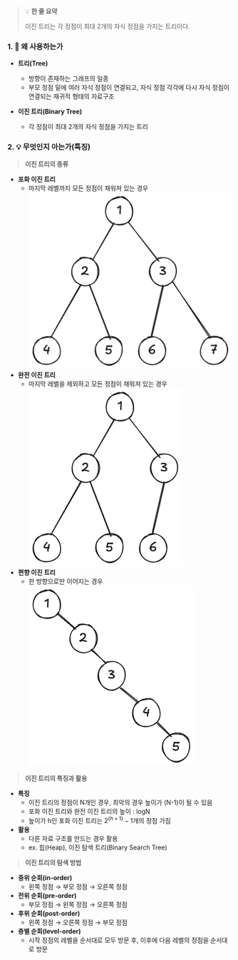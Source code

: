 > 💡 **한 줄 요약**
>
> 이진 트리는 각 정점이 최대 2개의 자식 정점을 가지는 트리이다.

### 1. 🤔 왜 사용하는가

- **트리(Tree)**

  - 방향이 존재하는 그래프의 일종
  - 부모 정점 밑에 여러 자식 정점이 연결되고, 자식 정점 각각에 다시 자식 정점이 연결되는 재귀적 형태의 자료구조

- **이진 트리(Binary Tree)**
  - 각 정점이 최대 2개의 자식 정점을 가지는 트리

### 2. 💡 무엇인지 아는가(특징)

> **이진 트리의 종류**

- **포화 이진 트리**
  - 마지막 레벨까지 모든 정점이 채워져 있는 경우
    ![포화 이진 트리](/ComputerScience/assets/Binary_Tree_1.png)
- **완전 이진 트리**
  - 마지막 레벨을 제외하고 모든 정점이 채워져 있는 경우
    ![완전 이진 트리](/ComputerScience/assets/Binary_Tree_2.png)
- **편향 이진 트리**
  - 한 방향으로만 이어지는 경우
    ![편향 이진 트리](/ComputerScience/assets/Binary_Tree_3.png)

> **이진 트리의 특징과 활용**

- **특징**
  - 이진 트리의 정점이 N개인 경우, 최악의 경우 높이가 (N-1)이 될 수 있음
  - 포화 이진 트리와 완전 이진 트리의 높이 : logN
  - 높이가 h인 포화 이진 트리는 $2^(h+1)-1$개의 정점 가짐
- **활용**
  - 다른 자료 구조를 만드는 경우 활용
  - ex. 힙(Heap), 이진 탐색 트리(Binary Search Tree)

> **이진 트리의 탐색 방법**

- **중위 순회(in-order)**
  - 왼쪽 정점 → 부모 정점 → 오른쪽 정점
- **전위 순회(pre-order)**
  - 부모 정점 → 왼쪽 정점 → 오른쪽 정점
- **후위 순회(post-order)**
  - 왼쪽 정점 → 오른쪽 정점 → 부모 정점
- **층별 순회(level-order)**
  - 시작 정점의 레벨을 순서대로 모두 방문 후, 이후에 다음 레벨의 정점을 순서대로 방문
